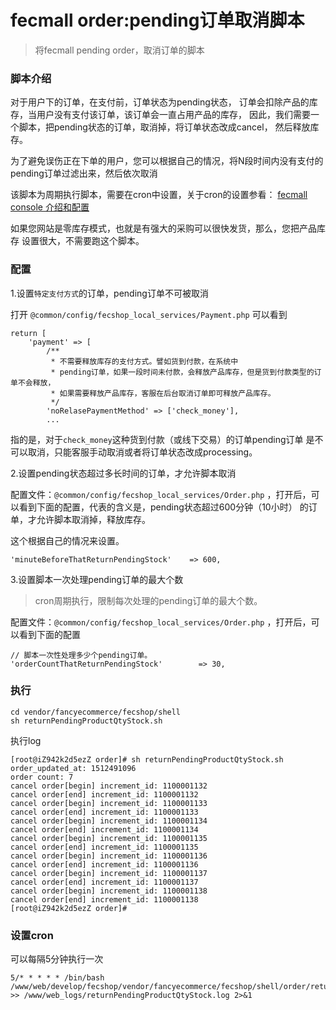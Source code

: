 fecmall order:pending订单取消脚本
=========================

> 将fecmall pending order，取消订单的脚本


### 脚本介绍

对于用户下的订单，在支付前，订单状态为pending状态，
订单会扣除产品的库存，当用户没有支付该订单，该订单会一直占用产品的库存，
因此，我们需要一个脚本，把pending状态的订单，取消掉，将订单状态改成cancel，
然后释放库存。

为了避免误伤正在下单的用户，您可以根据自己的情况，将N段时间内没有支付的
pending订单过滤出来，然后依次取消

该脚本为周期执行脚本，需要在cron中设置，关于cron的设置参看：
[fecmall console 介绍和配置](fecmall-console-about.md)

如果您网站是零库存模式，也就是有强大的采购可以很快发货，那么，您把产品库存
设置很大，不需要跑这个脚本。

### 配置


1.设置`特定支付方式`的订单，pending订单不可被取消

打开 `@common/config/fecshop_local_services/Payment.php` 可以看到

```
return [
    'payment' => [
        /**
         * 不需要释放库存的支付方式。譬如货到付款，在系统中
         * pending订单，如果一段时间未付款，会释放产品库存，但是货到付款类型的订单不会释放，
         * 如果需要释放产品库存，客服在后台取消订单即可释放产品库存。
         */
        'noRelasePaymentMethod' => ['check_money'], 
        ...
```

指的是，对于`check_money`这种货到付款（或线下交易）的订单pending订单
是不可以取消，只能客服手动取消或者将订单状态改成processing。

2.设置pending状态超过多长时间的订单，才允许脚本取消

配置文件：`@common/config/fecshop_local_services/Order.php`
，打开后，可以看到下面的配置，代表的含义是，pending状态超过600分钟（10小时）
的订单，才允许脚本取消掉，释放库存。

这个根据自己的情况来设置。

```
'minuteBeforeThatReturnPendingStock'    => 600,
```

3.设置脚本一次处理pending订单的最大个数

> cron周期执行，限制每次处理的pending订单的最大个数。

 

配置文件：`@common/config/fecshop_local_services/Order.php`
，打开后，可以看到下面的配置

```
// 脚本一次性处理多少个pending订单。
'orderCountThatReturnPendingStock'        => 30,
```



### 执行

```
cd vendor/fancyecommerce/fecshop/shell
sh returnPendingProductQtyStock.sh
```

执行log

```
[root@iZ942k2d5ezZ order]# sh returnPendingProductQtyStock.sh 
order_updated_at: 1512491096
order count: 7
cancel order[begin] increment_id: 1100001132
cancel order[end] increment_id: 1100001132
cancel order[begin] increment_id: 1100001133
cancel order[end] increment_id: 1100001133
cancel order[begin] increment_id: 1100001134
cancel order[end] increment_id: 1100001134
cancel order[begin] increment_id: 1100001135
cancel order[end] increment_id: 1100001135
cancel order[begin] increment_id: 1100001136
cancel order[end] increment_id: 1100001136
cancel order[begin] increment_id: 1100001137
cancel order[end] increment_id: 1100001137
cancel order[begin] increment_id: 1100001138
cancel order[end] increment_id: 1100001138
[root@iZ942k2d5ezZ order]# 
```


### 设置cron 

可以每隔5分钟执行一次

```
5/* * * * * /bin/bash /www/web/develop/fecshop/vendor/fancyecommerce/fecshop/shell/order/returnPendingProductQtyStock >> /www/web_logs/returnPendingProductQtyStock.log 2>&1
```




